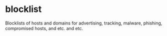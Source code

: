 # blocklist
Blocklists of hosts and domains  for advertising, tracking, malware, phishing, compromised hosts, and etc. and etc.
